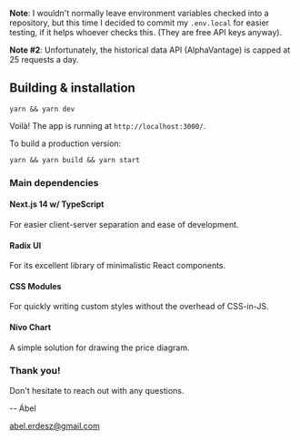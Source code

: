 **Note**: I wouldn't normally leave environment variables checked into a repository, but this time I decided to commit my `.env.local` for easier testing, if it helps whoever checks this. (They are free API keys anyway).

**Note #2**: Unfortunately, the historical data API (AlphaVantage) is capped at 25 requests a day.

## Building & installation

`yarn && yarn dev`

Voilà! The app is running at `http://localhost:3000/`.

To build a production version:

`yarn && yarn build && yarn start`

### Main dependencies

#### Next.js 14 w/ TypeScript

For easier client-server separation and ease of development.

#### Radix UI

For its excellent library of minimalistic React components.

#### CSS Modules

For quickly writing custom styles without the overhead of CSS-in-JS.

#### Nivo Chart

A simple solution for drawing the price diagram.

### Thank you!

Don't hesitate to reach out with any questions.

-- Ábel

abel.erdesz@gmail.com
